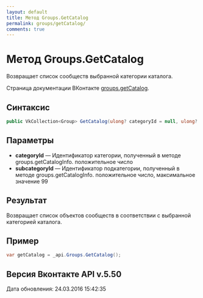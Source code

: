 ```yaml
---
layout: default
title: Метод Groups.GetCatalog
permalink: groups/getCatalog/
comments: true
---
```

# Метод Groups.GetCatalog
Возвращает список сообществ выбранной категории каталога.

Страница документации ВКонтакте [groups.getCatalog](https://vk.com/dev/groups.getCatalog).

## Синтаксис
``` csharp
public VkCollection<Group> GetCatalog(ulong? categoryId = null, ulong? subcategoryId = null)
```

## Параметры
+ **categoryId** — Идентификатор категории, полученный в методе groups.getCatalogInfo. положительное число
+ **subcategoryId** — Идентификатор подкатегории, полученный в методе groups.getCatalogInfo. положительное число, максимальное значение 99

## Результат
Возвращает список объектов сообществ в соответствии с выбранной категорией каталога.

## Пример
``` csharp
var getCatalog = _api.Groups.GetCatalog();
```

## Версия Вконтакте API v.5.50
Дата обновления: 24.03.2016 15:42:35
